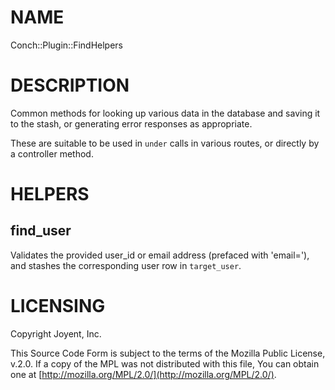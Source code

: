 # NAME

Conch::Plugin::FindHelpers

# DESCRIPTION

Common methods for looking up various data in the database and saving it to the stash, or
generating error responses as appropriate.

These are suitable to be used in `under` calls in various routes, or directly by a controller
method.

# HELPERS

## find\_user

Validates the provided user\_id or email address (prefaced with 'email='), and stashes the
corresponding user row in `target_user`.

# LICENSING

Copyright Joyent, Inc.

This Source Code Form is subject to the terms of the Mozilla Public License,
v.2.0. If a copy of the MPL was not distributed with this file, You can obtain
one at [http://mozilla.org/MPL/2.0/](http://mozilla.org/MPL/2.0/).
